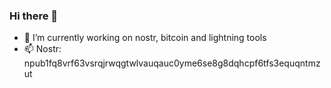 ### Hi there 👋

- 🔭 I’m currently working on nostr, bitcoin and lightning tools
- 📫 Nostr: npub1fq8vrf63vsrqjrwqgtwlvauqauc0yme6se8g8dqhcpf6tfs3equqntmzut 

<!--
**mroxso/mroxso** is a ✨ _special_ ✨ repository because its `README.md` (this file) appears on your GitHub profile.

Here are some ideas to get you started:

- 🔭 I’m currently working on ...
- 🌱 I’m currently learning ...
- 👯 I’m looking to collaborate on ...
- 🤔 I’m looking for help with ...
- 💬 Ask me about ...
- 📫 How to reach me: ...
- 😄 Pronouns: ...
- ⚡ Fun fact: ...
-->
